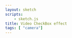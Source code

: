 ```yaml
---
layout: sketch
scripts: 
    - sketch.js    
title: Video CheckBox effect
tags: [ "camera"]    
---
```


<style>
#sketch-holder {
    width: 100rem;
    /* background-color: #CCC; */
    line-height: 8px
}
.cb_grid {
    /* margin-left: 0px; */
    /* margin-right: 0px; */
    /* height: 12px */
    /* padding: 0 */
}
</style>
